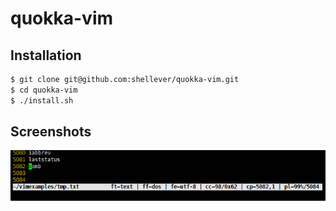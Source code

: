 # quokka-vim

Installation
------

```bash
$ git clone git@github.com:shellever/quokka-vim.git
$ cd quokka-vim
$ ./install.sh
```

Screenshots
------

![statusline](./screenshots/status_line_format.png "statusline")
